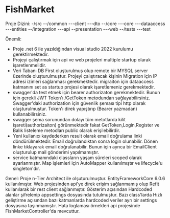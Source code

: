 # FishMarket

Proje Dizini:
-/src
  --/common
    ---client
    ---dto
  --/core
    ---core
    ---dataaccess
    ---entities
  --/integration
    ---api
  --presentation
    ---web
  --/tests
    ---test

Önemli:
- Proje .net 6 ile yazıldığından visual studio 2022 kurulumu gerektirmektedir.
- Projeyi çalıştırmak için api ve web projeleri multiple startup olarak işaretlenmelidir.
- Veri Tabanı DB First oluşturulmuş olup remote bir MYSQL server üzerinde oluşturulmuştur. Projeyi çalıştıracak kişinin Migration için IP adresi izinleri sağlanması gerekmektedir. migraiton için dataaccess katmanını set as startup projesi olarak işaretlemeniz gerekmektedir.
- swagger'da test etmek için bearer authorizaton gerekmektedir. Bunun için gerekli JWT Token'ı /GetToken metodundan sağlayabilirsiniz. Swagger'daki authorization için güvenlik şeması tipi http olarak oluşturulmuştur. Token'ı direk yapıştırıp (Bearer yazmadan) kullanabilirsiniz.
- swagger şema sorunundan dolayı tüm metotlarda kilit işareti(authorizaiton) görünmektedir fakat GetToken,Login,Register ve Balık listeleme metodları public olarak erişilebilirdir.
- Yeni kullanıcı kaydederken result olarak email doğrulama linki döndürülmektedir. Email doğrulandıktan sonra login olunabilir. Dönen linke tıklayarak email doğrulanabilir. Bunun için ayrıca bir EmailClient oluşturulup mail gönderimi yapılmamıştır.
- service katmanındaki classların yaşam süreleri scoped olarak ayarlanmıştır. Map işlemleri için AutoMapper kullanılmıştır ve lifecycle'u singleton'dır.

Genel:
Proje n-Tier Architect ile olşuturulmuştur. EntityFrameworkCore 6.0.6 kullanılmıştır. Web projesinden api'ye direk erişim sağlanmamış olup Refit kullanılarak bir rest client sağlanmıştır. Gösterim açısından Hardcoded alanlar şifrelenip appsettings dosyasında tutulmuştur. Bazı class'larda Hızlı geliştirme açısından bazı katmanlarda hardcoded veriler ayrı bir settings dosyasına taşınmamıştır. Hata loglaması örnekleri api projesinde FishMarketController'da mevcuttur.
